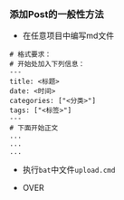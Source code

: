 
### 添加Post的一般性方法

* 在任意项目中编写md文件
```
# 格式要求：
# 开始处加入下列信息：
---
title: <标题>
date: <时间>
categories: ["<分类>"]
tags: ["<标签>"]
---
# 下面开始正文
...
...
...
```

* 执行`bat`中文件`upload.cmd`

* OVER
